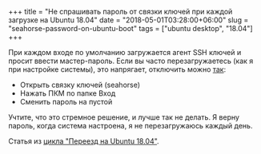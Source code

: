+++
title = "Не спрашивать пароль от связки ключей при каждой загрузке на Ubuntu 18.04"
date = "2018-05-01T03:28:00+06:00"
slug = "seahorse-password-on-ubuntu-boot"
tags = ["ubuntu desktop", "18.04"]
+++

При каждом входе по умолчанию загружается агент SSH ключей и просит ввести мастер-пароль. Если вы часто перезагружаетесь (как я при настройке системы), это напрягает, отключить можно [так](https://askubuntu.com/questions/867/how-can-i-stop-being-prompted-to-unlock-the-default-keyring-on-boot):

- Открыть связку ключей (seahorse)
- Нажать ПКМ по папке Вход
- Сменить пароль на пустой

Учтите, что это стремное решение, и лучше так не делать. Я верну пароль, когда система настроена, я не перезагружаюсь каждый день.

<!--more-->

Статья из [цикла "Переезд на Ubuntu 18.04"](/blog/2018/04/30/windows-ubuntu-18.04-migrate/).
